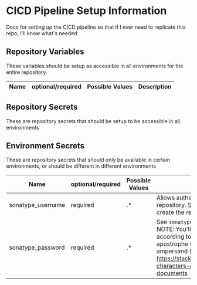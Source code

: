 # CICD Pipeline Setup Information

Docs for setting up the CICD pipeline so that if I ever need to replicate this repo, I'll know what's needed

## Repository Variables

These variables should be setup as accessible in all environments for the entire repository.

| Name | optional/required | Possible Values | Description | 
| ---- | ----------------- | --------------- | ----------- |

## Repository Secrets

These are repository secrets that should be setup to be accessible in all environments

## Environment Secrets

These are repository secrets that should only be available in certain environments, or should be different in different environments

| Name | optional/required | Possible Values | Description | 
| ---- | ----------------- | --------------- | ----------- |
| sonatype_username | required | .* | Allows authentication and publishing to the sonatype repository. Should be the JIRA username used to create the repo in https://issues.sonatype.org/ |
| sonatype_password | required | .* | See `sonatype_username`. Should be the JIRA password. NOTE: You'll need to escape the following characters according to standard XML escape rules: quote ("), apostrophe ('), less-than (<)\, greather than (>) and ampersand (&) according to https://stackoverflow.com/questions/1091945/what-characters-do-i-need-to-escape-in-xml-documents |